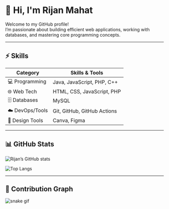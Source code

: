 # 👋 Hi, I'm Rijan Mahat

Welcome to my GitHub profile!  
I’m passionate about building efficient web applications, working with databases, and mastering core programming concepts.  

---

## ⚡ Skills

| Category          | Skills & Tools                           |
|-------------------|-------------------------------------------|
| 💻 Programming    | Java, JavaScript, PHP, C++                |
| 🌐 Web Tech       | HTML, CSS, JavaScript, PHP                |
| 🗄️ Databases      | MySQL                                     |
| ☁️ DevOps/Tools   | Git, GitHub, GitHub Actions               |
| 🎨 Design Tools   | Canva, Figma                              |

---

## 📊 GitHub Stats

![Rijan’s GitHub stats](https://github-readme-stats.vercel.app/api?username=rijanmahat&show_icons=true&theme=radical)

![Top Langs](https://github-readme-stats.vercel.app/api/top-langs/?username=rijanmahat&layout=compact&theme=radical)

---

## 🐍 Contribution Graph

![snake gif](https://github.com/rijanmahat/rijanmahat/blob/output/github-contribution-grid-snake.svg)

